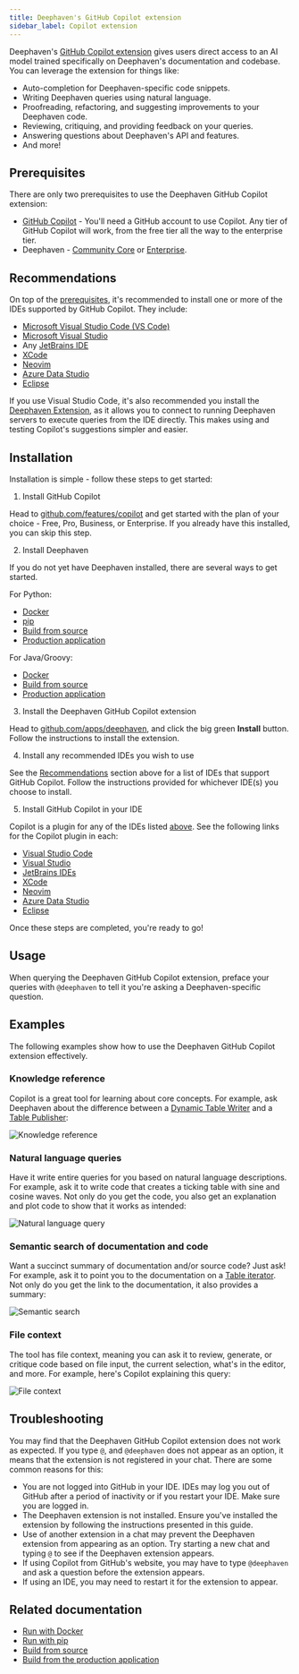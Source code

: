 ```yaml
---
title: Deephaven's GitHub Copilot extension
sidebar_label: Copilot extension
---
```


Deephaven's [GitHub Copilot extension](https://github.com/apps/deephaven) gives users direct access to an AI model trained specifically on Deephaven's documentation and codebase. You can leverage the extension for things like:

- Auto-completion for Deephaven-specific code snippets.
- Writing Deephaven queries using natural language.
- Proofreading, refactoring, and suggesting improvements to your Deephaven code.
- Reviewing, critiquing, and providing feedback on your queries.
- Answering questions about Deephaven's API and features.
- And more!

## Prerequisites

There are only two prerequisites to use the Deephaven GitHub Copilot extension:

- [GitHub Copilot](https://github.com/features/copilot) - You'll need a GitHub account to use Copilot. Any tier of GitHub Copilot will work, from the free tier all the way to the enterprise tier.
- Deephaven - [Community Core](/community) or [Enterprise](/enterprise).

## Recommendations

On top of the [prerequisites](#prerequisites), it's recommended to install one or more of the IDEs supported by GitHub Copilot. They include:

- [Microsoft Visual Studio Code (VS Code)](https://code.visualstudio.com/)
- [Microsoft Visual Studio](https://visualstudio.microsoft.com/)
- Any [JetBrains IDE](https://www.jetbrains.com/ides/)
- [XCode](https://developer.apple.com/xcode/)
- [Neovim](https://neovim.io/)
- [Azure Data Studio](https://azure.microsoft.com/en-us/products/data-studio)
- [Eclipse](https://eclipseide.org/)

If you use Visual Studio Code, it's also recommended you install the [Deephaven Extension](https://marketplace.visualstudio.com/items?itemName=deephaven.vscode-deephaven), as it allows you to connect to running Deephaven servers to execute queries from the IDE directly. This makes using and testing Copilot's suggestions simpler and easier.

## Installation

Installation is simple - follow these steps to get started:

1. Install GitHub Copilot

Head to [github.com/features/copilot](https://github.com/features/copilot) and get started with the plan of your choice - Free, Pro, Business, or Enterprise. If you already have this installed, you can skip this step.

2. Install Deephaven

If you do not yet have Deephaven installed, there are several ways to get started.

For Python:

- [Docker](../getting-started/docker-install.md)
- [pip](../getting-started/pip-install.md)
- [Build from source](../getting-started/launch-build.md)
- [Production application](../getting-started/production-application.md)

For Java/Groovy:

- [Docker](/core/groovy/docs/tutorials/docker-install/)
- [Build from source](/core/groovy/docs/how-to-guides/launch-build/)
- [Production application](/core/groovy/docs/tutorials/production-application/)

3. Install the Deephaven GitHub Copilot extension

Head to [github.com/apps/deephaven](https://github.com/apps/deephaven), and click the big green **Install** button. Follow the instructions to install the extension.

4. Install any recommended IDEs you wish to use

See the [Recommendations](#recommendations) section above for a list of IDEs that support GitHub Copilot. Follow the instructions provided for whichever IDE(s) you choose to install.

5. Install GitHub Copilot in your IDE

Copilot is a plugin for any of the IDEs listed [above](#recommendations). See the following links for the Copilot plugin in each:

- [Visual Studio Code](https://code.visualstudio.com/docs/copilot/setup)
- [Visual Studio](https://learn.microsoft.com/en-us/visualstudio/ide/visual-studio-github-copilot-install-and-states?view=vs-2022)
- [JetBrains IDEs](https://plugins.jetbrains.com/plugin/17718-github-copilot)
- [XCode](https://github.com/github/CopilotForXcode)
- [Neovim](https://github.com/github/copilot.vim)
- [Azure Data Studio](https://learn.microsoft.com/en-us/azure-data-studio/extensions/github-copilot-extension-overview)
- [Eclipse](https://marketplace.eclipse.org/content/copilot4eclipse)

Once these steps are completed, you're ready to go!

## Usage

When querying the Deephaven GitHub Copilot extension, preface your queries with `@deephaven` to tell it you're asking a Deephaven-specific question.

## Examples

The following examples show how to use the Deephaven GitHub Copilot extension effectively.

### Knowledge reference

Copilot is a great tool for learning about core concepts. For example, ask Deephaven about the difference between a [Dynamic Table Writer](./table-publisher.md#dynamictablewriter) and a [Table Publisher](./table-publisher.md#table-publisher):

![Knowledge reference](../assets/how-to/copilot/knowledge_reference.png)

### Natural language queries

Have it write entire queries for you based on natural language descriptions. For example, ask it to write code that creates a ticking table with sine and cosine waves. Not only do you get the code, you also get an explanation and plot code to show that it works as intended:

![Natural language query](../assets/how-to/copilot/nat-lang-query.png)

### Semantic search of documentation and code

Want a succinct summary of documentation and/or source code? Just ask! For example, ask it to point you to the documentation on a [Table iterator](./iterate-table-data.md). Not only do you get the link to the documentation, it also provides a summary:

![Semantic search](../assets/how-to/copilot/semantic.png)

### File context

The tool has file context, meaning you can ask it to review, generate, or critique code based on file input, the current selection, what's in the editor, and more. For example, here's Copilot explaining this query:

![File context](../assets/how-to/copilot/filecontext.png)

## Troubleshooting

You may find that the Deephaven GitHub Copilot extension does not work as expected. If you type `@`, and `@deephaven` does not appear as an option, it means that the extension is not registered in your chat. There are some common reasons for this:

- You are not logged into GitHub in your IDE. IDEs may log you out of GitHub after a period of inactivity or if you restart your IDE. Make sure you are logged in.
- The Deephaven extension is not installed. Ensure you've installed the extension by following the instructions presented in this guide.
- Use of another extension in a chat may prevent the Deephaven extension from appearing as an option. Try starting a new chat and typing `@` to see if the Deephaven extension appears.
- If using Copilot from GitHub's website, you may have to type `@deephaven` and ask a question before the extension appears.
- If using an IDE, you may need to restart it for the extension to appear.

## Related documentation

- [Run with Docker](../getting-started/docker-install.md)
- [Run with pip](../getting-started/pip-install.md)
- [Build from source](../getting-started/launch-build.md)
- [Build from the production application](../getting-started/production-application.md)
